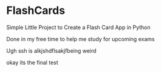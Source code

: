 # FlashCards
Simple Little Project to Create a Flash Card App in Python

Done in my free time to help me study for upcoming exams

Ugh ssh is alkjshdflsakjfbeing weird


okay its the final test 
